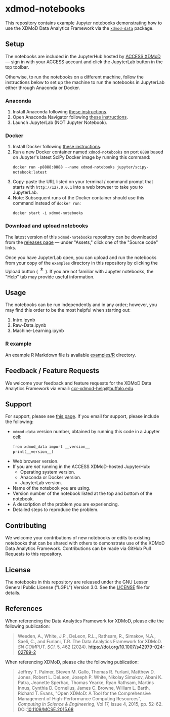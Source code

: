 # xdmod-notebooks

This repository contains example Jupyter notebooks demonstrating how to use the
XDMoD Data Analytics Framework via the
[`xdmod-data`](https://pypi.org/project/xdmod-data/) package.

## Setup

The notebooks are included in the JupyterHub hosted by [ACCESS
XDMoD](https://xdmod.access-ci.org) — sign in with your ACCESS account and
click the JupyterLab button in the top toolbar.

Otherwise, to run the notebooks on a different machine, follow the instructions
below to set up the machine to run the notebooks in JupyterLab either through
Anaconda or Docker.

### Anaconda

1. Install Anaconda following [these instructions](https://docs.anaconda.com/free/anaconda/install/index.html).
1. Open Anaconda Navigator following [these instructions](https://docs.anaconda.com/free/anaconda/install/verify-install/).
1. Launch JupyterLab (NOT Jupyter Notebook).

### Docker

1. Install Docker following [these instructions](https://docs.docker.com/engine/install/).
1. Run a new Docker container named `xdmod-notebooks` on port `8888` based on
   Jupyter's latest SciPy Docker image by running this command:
    ```
    docker run -p8888:8888 --name xdmod-notebooks jupyter/scipy-notebook:latest
    ```
1. Copy-paste the URL listed on your terminal / command prompt that starts with
   `http://127.0.0.1` into a web browser to take you to JupyterLab.
1. Note: Subsequent runs of the Docker container should use this command
   instead of `docker run`:
    ```
    docker start -i xdmod-notebooks
    ```

### Download and upload notebooks

The latest version of this `xdmod-notebooks` repository can be downloaded from
the [releases page](https://github.com/ubccr/xdmod-notebooks/releases) — under
"Assets," click one of the "Source code" links.

Once you have JupyterLab open, you can upload and run the notebooks from your
copy of the `examples` directory in this repository by clicking the Upload
button (![Screenshot of upload button](docs/img/jupyter-upload.jpg)). If you
are not familiar with Jupyter notebooks, the "Help" tab may provide useful
information.

## Usage

The notebooks can be run independently and in any order; however, you may find
this order to be the most helpful when starting out:

1. Intro.ipynb
1. Raw-Data.ipynb
1. Machine-Learning.ipynb

### R example

An example R Markdown file is available [examples/R](examples/R) directory.

## Feedback / Feature Requests

We welcome your feedback and feature requests for the XDMoD Data Analytics
Framework via email: ccr-xdmod-help@buffalo.edu.

## Support

For support, please see [this page](https://open.xdmod.org/support.html). If
you email for support, please include the following:
* `xdmod-data` version number, obtained by running this code in a Jupyter cell:
    ```
    from xdmod_data import __version__
    print(__version__)
    ```
* Web browser version.
* If you are *not* running in the ACCESS XDMoD-hosted JupyterHub:
    * Operating system version.
    * Anaconda or Docker version.
    * JupyterLab version.
* Name of the notebook you are using.
* Version number of the notebook listed at the top and bottom of the notebook.
* A description of the problem you are experiencing.
* Detailed steps to reproduce the problem.

## Contributing

We welcome your contributions of new notebooks or edits to existing notebooks
that can be shared with others to demonstrate use of the XDMoD Data Analytics
Framework. Contributions can be made via GitHub Pull Requests to this
repository.

## License

The notebooks in this repository are released under the GNU Lesser General
Public License ("LGPL") Version 3.0. See the [LICENSE](LICENSE) file for
details.

## References

When referencing the Data Analytics Framework for XDMoD, please cite the
following publication:

> Weeden, A., White, J.P., DeLeon, R.L., Rathsam, R., Simakov, N.A., Saeli, C.,
> and Furlani, T.R. The Data Analytics Framework for XDMoD. _SN COMPUT. SCI._
> 5, 462 (2024). https://doi.org/10.1007/s42979-024-02789-2

When referencing XDMoD, please cite the following publication:

> Jeffrey T. Palmer, Steven M. Gallo, Thomas R. Furlani, Matthew D. Jones,
> Robert L. DeLeon, Joseph P. White, Nikolay Simakov, Abani K. Patra, Jeanette
> Sperhac, Thomas Yearke, Ryan Rathsam, Martins Innus, Cynthia D. Cornelius,
> James C. Browne, William L. Barth, Richard T. Evans, "Open XDMoD: A Tool for
> the Comprehensive Management of High-Performance Computing Resources",
> *Computing in Science & Engineering*, Vol 17, Issue 4, 2015, pp. 52-62.
> DOI:[10.1109/MCSE.2015.68](https://doi.org/10.1109/MCSE.2015.68)
